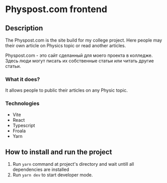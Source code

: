 # Physpost.com frontend

## Description

The Physpost.com is the site build for my college project.
Here people may their own article on Physics topic or read another articles.

Physpost.com - это сайт сделанный для моего проекта в колледже.
Здесь люди могут писать их собственные статьи или читать другие статьи.

### What it does?

It allows people to public their
articles on any Physic topic.

### Technologies

-   Vite
-   React
-   Typescript
-   Froala
-   Yarn

## How to install and run the project

1. Run `yarn` command at project's directory and wait untill all
   dependencies are installed
2. Run `yarn dev` to start developer mode.
